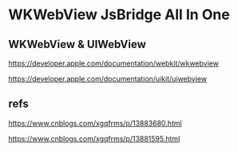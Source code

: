 # WKWebView JsBridge All In One

## WKWebView & UIWebView

https://developer.apple.com/documentation/webkit/wkwebview

https://developer.apple.com/documentation/uikit/uiwebview

## refs

https://www.cnblogs.com/xgqfrms/p/13883680.html

https://www.cnblogs.com/xgqfrms/p/13881595.html